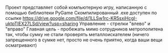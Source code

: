 Проект представляет собой компьютерную игру, написанную с помощью библиотеки PyGame
Скомпилированный .exe доступен по ссылке https://drive.google.com/file/d/1LLSw1rc-KR5sxiHcgI-uktpTIEX27LSd/view?usp=sharing
Управление - стрелки "влево" и "вправо"
Главная цель - пробежать мимо сотрудников метрополитена так, чтобы сумку не стали проверять металлоискателем (ничего запрещенного в сумке нет, просто не очень приятно, когда ваши вещи осматривают)
